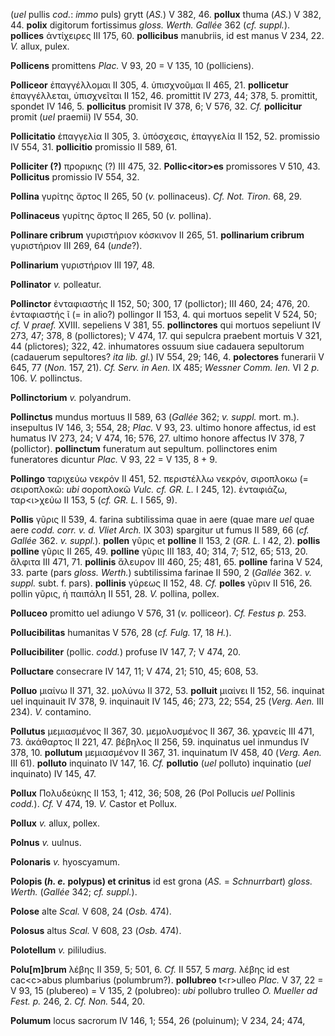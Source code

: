 (*uel* pullis *cod.*: *immo* puls) grytt (*AS.*) V 382, 46. **pollux** thuma
(*AS.*) V 382, 44. **polix** digitorum fortissimus *gloss. Werth.
Gallée* 362 (*cf. suppl.*). **pollices** ἀντίχειρες III 175, 60.
**pollicibus** manubriis, id est manus V 234, 22. *V.* allux, pulex.

**Pollicens** promittens *Plac.* V 93, 20 = V 135, 10 (polliciens).

**Polliceor** ἐπαγγέλλομαι II 305, 4. ὑπισχνοῦμαι II 465, 21.
**pollicetur** ἐπαγγέλλεται, ὑπισχνεῖται II 152, 46. promittit IV 273,
44; 378, 5. promittit, spondet IV 146, 5. **pollicitus** promisit IV
378, 6; V 576, 32. *Cf.* **pollicitur** promit (*uel* praemii) IV 554, 30.

**Pollicitatio** ἐπαγγελία II 305, 3. ὑπόσχεσις, ἐπαγγελία II 152, 52.
promissio IV 554, 31. **pollicitio** promissio II 589, 61.

**Polliciter (?)** προρικης (?) III 475, 32. **Pollic\<itor\>es**
promissores V 510, 43. **Pollicitus** promissio IV 554, 32.

**Pollina** γυρίτης ἄρτος II 265, 50 (*v.* pollinaceus). *Cf. Not.
Tiron.* 68, 29.

**Pollinaceus** γυρίτης ἄρτος II 265, 50 (*v.* pollina).

**Pollinare cribrum** γυριστήριον κόσκινον II 265, 51. **pollinarium
cribrum** γυριστήριον III 269, 64 (*unde*?).

**Pollinarium** γυριστήριον III 197, 48.

**Pollinator** *v.* polleatur.

**Pollinctor** ἐνταφιαστής II 152, 50; 300, 17 (pollictor); III 460, 24;
476, 20. ἐνταφιαστής ῖ (= in alio?) pollingor II 153, 4. qui mortuos
sepelit V 524, 50; *cf.* V *praef.* XVIII. sepeliens V 381, 55.
**pollinctores** qui mortuos sepeliunt IV 273, 47; 378, 8 (pollictores);
V 474, 17. qui sepulcra praebent mortuis V 321, 44 (plictores); 322, 42.
inhumatores ossuum siue cadauera sepultorum (cadauerum sepultores? *ita
lib. gl.*) IV 554, 29; 146, 4. **polectores** funerarii V 645, 77
(*Non.* 157, 21). *Cf. Serv. in Aen.* IX 485; *Wessner Comm. Ien.* VI 2
*p.* 106. *V.* pollinctus.

**Pollinctorium** *v.* polyandrum.

**Pollinctus** mundus mortuus II 589, 63 (*Gallée* 362; *v. suppl.*
mort. m.). insepultus IV 146, 3; 554, 28; *Plac.* V 93, 23. ultimo
honore affectus, id est humatus IV 273, 24; V 474, 16; 576, 27. ultimo
honore affectus IV 378, 7 (pollictor). **pollinctum** funeratum aut
sepultum. pollinctores enim funeratores dicuntur *Plac.* V 93, 22 = V
135, 8 + 9.

**Pollingo** ταριχεύω νεκρόν II 451, 52. περιστέλλω νεκρόν, σιροπλοκω (=
σειροπλοκῶ: *ubi* σοροπλοκῶ *Vulc. cf. GR. L.* I 245, 12). ἐνταφιάζω,
ταρ\<ι\>χεύω II 153, 5 (*cf. GR. L.* I 565, 9).

**Pollis** γῦρις II 539, 4. farina subtilissima quae in aere (quae mare
*uel* quae aere *codd. corr. v. d. Vliet Arch.* IX 303) spargitur ut
fumus II 589, 66 (*cf. Gallée* 362. *v. suppl.*). **pollen** γῦρις et
**polline** II 153, 2 (*GR. L.* I 42, 2). **pollis polline** γῦρις II
265, 49. **polline** γῦρις III 183, 40; 314, 7; 512, 65; 513, 20. ἄλφιτα
III 471, 71. **pollinis** ἄλευρον III 460, 25; 481, 65. **polline**
farina V 524, 33. parte (pars *gloss. Werth.*) subtilissima farinae II
590, 2 (*Gallée* 362. *v. suppl.* subt. f. pars). **pollinis** γύρεως
II 152, 48. *Cf.* **polles** γῦριν II 516, 26. pollin γῦρις, ἡ παιπάλη
II 551, 28. *V.* pollina, pollex.

**Polluceo** promitto uel adiungo V 576, 31 (*v.* polliceor). *Cf.
Festus p.* 253.

**Pollucibilitas** humanitas V 576, 28 (*cf. Fulg.* 17, 18 *H.*).

**Pollucibiliter** (pollic. *codd.*) profuse IV 147, 7; V 474, 20.

**Polluctare** consecrare IV 147, 11; V 474, 21; 510, 45; 608, 53.

**Polluo** μιαίνω II 371, 32. μολύνω II 372, 53. **polluit** μιαίνει II
152, 56. inquinat uel inquinauit IV 378, 9. inquinauit IV 145, 46; 273,
22; 554, 25 (*Verg. Aen.* III 234). *V.* contamino.

**Pollutus** μεμιασμένος II 367, 30. μεμολυσμένος II 367, 36. χρανείς
III 471, 73. ἀκάθαρτος II 221, 47. βέβηλος II 256, 59. inquinatus uel
inmundus IV 378, 10. **pollutum** μεμιασμένον II 367, 31. inquinatum IV
458, 40 (*Verg. Aen.* III 61). **polluto** inquinato IV 147, 16. *Cf.*
**pollutio** (*uel* polluto) inquinatio (*uel* inquinato) IV 145, 47.

**Pollux** Πολυδεύκης II 153, 1; 412, 36; 508, 26 (Pol Pollucis *uel*
Pollinis *codd.*). *Cf.* V 474, 19. *V.* Castor et Pollux.

**Pollux** *v.* allux, pollex.

**Polnus** *v.* uulnus.

**Polonaris** *v.* hyoscyamum.

**Polopis (*h. e.* polypus) et crinitus** id est grona (*AS.* =
*Schnurrbart*) *gloss. Werth.* (*Gallée* 342; *cf. suppl.*).

**Polose** alte *Scal.* V 608, 24 (*Osb.* 474).

**Polosus** altus *Scal.* V 608, 23 (*Osb.* 474).

**Polotellum** *v.* pililudius.

**Polu\[m\]brum** λέβης II 359, 5; 501, 6. *Cf.* II 557, 5 *marg.* λέβης
id est cac\<c\>abus plumbarius (polumbrum?). **pollubreo** t\<r\>ulleo
*Plac.* V 37, 22 = V 93, 15 (plubereo) = V 135, 2 (polubreo): *ubi*
pollubro trulleo *O. Mueller ad Fest. p.* 246, 2. *Cf. Non.* 544, 20.

**Polumum** locus sacrorum IV 146, 1; 554, 26 (poluinum); V 234, 24;
474,
